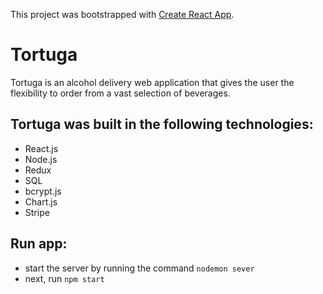 This project was bootstrapped with [Create React App](https://github.com/facebook/create-react-app).

# Tortuga
Tortuga is an alcohol delivery web application that gives the user the flexibility to order from a vast selection of beverages. 
## Tortuga was built in the following technologies: 
* React.js
* Node.js
* Redux
* SQL
* bcrypt.js
* Chart.js
* Stripe

## Run app:
* start the server by running the command `nodemon sever`
* next, run `npm start`

